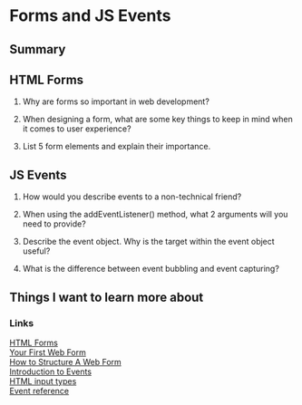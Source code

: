 # Forms and JS Events

## Summary

## HTML Forms
1. Why are forms so important in web development?

2. When designing a form, what are some key things to keep in mind when it comes to user experience?

3. List 5 form elements and explain their importance.

## JS Events
1. How would you describe events to a non-technical friend?

2. When using the addEventListener() method, what 2 arguments will you need to provide?

3. Describe the event object. Why is the target within the event object useful?

4. What is the difference between event bubbling and event capturing?
## Things I want to learn more about

### Links
[HTML Forms](https://developer.mozilla.org/en-US/docs/Learn/Forms)
\
[Your First Web Form](https://developer.mozilla.org/en-US/docs/Learn/Forms)
\
[How to Structure A Web Form](https://developer.mozilla.org/en-US/docs/Learn/Forms/How_to_structure_a_web_form)
\
[Introduction to Events](https://developer.mozilla.org/en-US/docs/Learn/JavaScript/Building_blocks/Events)
\
[HTML input types](https://developer.mozilla.org/en-US/docs/Learn/Forms/HTML5_input_types)
\
[Event reference](https://developer.mozilla.org/en-US/docs/Web/Events)
